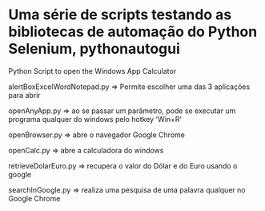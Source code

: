 # Uma série de scripts testando as bibliotecas de automação do Python Selenium, pythonautogui

Python Script to open the Windows App Calculator

alertBoxExcelWordNotepad.py => Permite escolher uma das 3 aplicações para abrir

openAnyApp.py => ao se passar um parâmetro, pode se executar um programa qualquer do windows pelo hotkey 'Win+R'

openBrowser.py => abre o navegador Google Chrome

openCalc.py => abre a calculadora do windows

retrieveDolarEuro.py => recupera o valor do Dólar e do Euro usando o google

searchInGoogle.py => realiza uma pesquisa de uma palavra qualquer no Google Chrome
